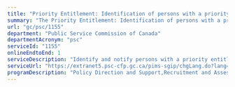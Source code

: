 ```yaml
---
title: "Priority Entitlement: Identification of persons with a priority entitlement to vacant positions"
summary: "The Priority Entitlement: Identification of persons with a priority entitlement to vacant positions service from Public Service Commission of Canada is available end-to-end online, according to the GC Service Inventory."
url: "gc/psc/1155"
department: "Public Service Commission of Canada"
departmentAcronym: "psc"
serviceId: "1155"
onlineEndtoEnd: 1
serviceDescription: "Identify and notify persons with a priority entitlement who are registered in the Priority Information Management System (PIMS) about job opportunties they may be interested in (by email). Match between their profile and the clearance request form."
serviceUrl: "https://extranet5.psc-cfp.gc.ca/pims-sgip/chgLang.do?lang=en&page=lgin"
programDescription: "Policy Direction and Support,Recruitment and Assessment Services"
---
```

